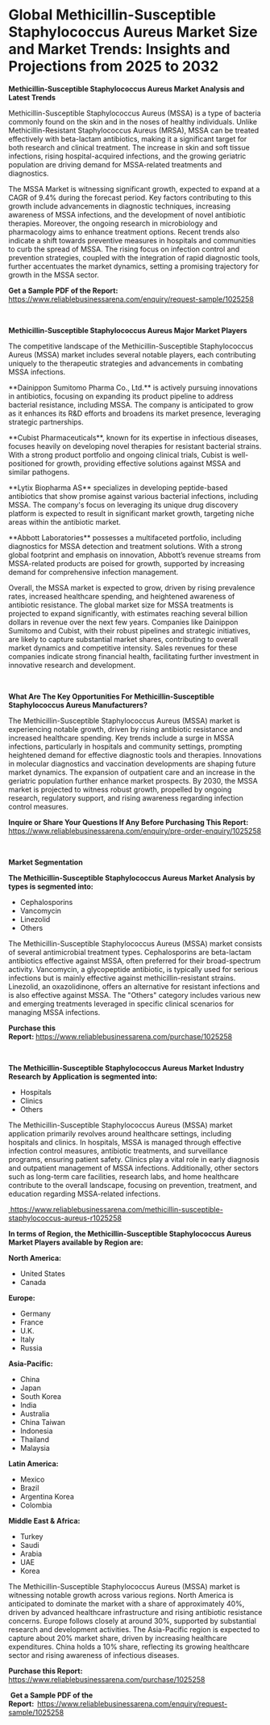 <p><h1>Global Methicillin-Susceptible Staphylococcus Aureus Market Size and Market Trends: Insights and Projections from 2025 to 2032</h1></p><p><strong>Methicillin-Susceptible Staphylococcus Aureus Market Analysis and Latest Trends</strong></p>
<p><p>Methicillin-Susceptible Staphylococcus Aureus (MSSA) is a type of bacteria commonly found on the skin and in the noses of healthy individuals. Unlike Methicillin-Resistant Staphylococcus Aureus (MRSA), MSSA can be treated effectively with beta-lactam antibiotics, making it a significant target for both research and clinical treatment. The increase in skin and soft tissue infections, rising hospital-acquired infections, and the growing geriatric population are driving demand for MSSA-related treatments and diagnostics.</p><p>The MSSA Market is witnessing significant growth, expected to expand at a CAGR of 9.4% during the forecast period. Key factors contributing to this growth include advancements in diagnostic techniques, increasing awareness of MSSA infections, and the development of novel antibiotic therapies. Moreover, the ongoing research in microbiology and pharmacology aims to enhance treatment options. Recent trends also indicate a shift towards preventive measures in hospitals and communities to curb the spread of MSSA. The rising focus on infection control and prevention strategies, coupled with the integration of rapid diagnostic tools, further accentuates the market dynamics, setting a promising trajectory for growth in the MSSA sector.</p></p>
<p><strong>Get a Sample PDF of the Report:&nbsp;</strong> <a href="https://www.reliablebusinessarena.com/enquiry/request-sample/1025258?utm_campaign=3257&utm_medium=2&utm_source=Github&utm_content=ia&utm_term=16042025&utm_id=methicillin-susceptible-staphylococcus-aureus">https://www.reliablebusinessarena.com/enquiry/request-sample/1025258</a></p>
<p>&nbsp;</p>
<p><strong>Methicillin-Susceptible Staphylococcus Aureus Major Market Players</strong></p>
<p><p>The competitive landscape of the Methicillin-Susceptible Staphylococcus Aureus (MSSA) market includes several notable players, each contributing uniquely to the therapeutic strategies and advancements in combating MSSA infections.</p><p>**Dainippon Sumitomo Pharma Co., Ltd.** is actively pursuing innovations in antibiotics, focusing on expanding its product pipeline to address bacterial resistance, including MSSA. The company is anticipated to grow as it enhances its R&D efforts and broadens its market presence, leveraging strategic partnerships.</p><p>**Cubist Pharmaceuticals**, known for its expertise in infectious diseases, focuses heavily on developing novel therapies for resistant bacterial strains. With a strong product portfolio and ongoing clinical trials, Cubist is well-positioned for growth, providing effective solutions against MSSA and similar pathogens.</p><p>**Lytix Biopharma AS** specializes in developing peptide-based antibiotics that show promise against various bacterial infections, including MSSA. The company's focus on leveraging its unique drug discovery platform is expected to result in significant market growth, targeting niche areas within the antibiotic market.</p><p>**Abbott Laboratories** possesses a multifaceted portfolio, including diagnostics for MSSA detection and treatment solutions. With a strong global footprint and emphasis on innovation, Abbott’s revenue streams from MSSA-related products are poised for growth, supported by increasing demand for comprehensive infection management.</p><p>Overall, the MSSA market is expected to grow, driven by rising prevalence rates, increased healthcare spending, and heightened awareness of antibiotic resistance. The global market size for MSSA treatments is projected to expand significantly, with estimates reaching several billion dollars in revenue over the next few years. Companies like Dainippon Sumitomo and Cubist, with their robust pipelines and strategic initiatives, are likely to capture substantial market shares, contributing to overall market dynamics and competitive intensity. Sales revenues for these companies indicate strong financial health, facilitating further investment in innovative research and development.</p></p>
<p>&nbsp;</p>
<p><strong>What Are The Key Opportunities For Methicillin-Susceptible Staphylococcus Aureus Manufacturers?</strong></p>
<p><p>The Methicillin-Susceptible Staphylococcus Aureus (MSSA) market is experiencing notable growth, driven by rising antibiotic resistance and increased healthcare spending. Key trends include a surge in MSSA infections, particularly in hospitals and community settings, prompting heightened demand for effective diagnostic tools and therapies. Innovations in molecular diagnostics and vaccination developments are shaping future market dynamics. The expansion of outpatient care and an increase in the geriatric population further enhance market prospects. By 2030, the MSSA market is projected to witness robust growth, propelled by ongoing research, regulatory support, and rising awareness regarding infection control measures.</p></p>
<p><strong>Inquire or Share Your Questions If Any Before Purchasing This Report:</strong> <a href="https://www.reliablebusinessarena.com/enquiry/pre-order-enquiry/1025258?utm_campaign=3257&utm_medium=2&utm_source=Github&utm_content=ia&utm_term=16042025&utm_id=methicillin-susceptible-staphylococcus-aureus">https://www.reliablebusinessarena.com/enquiry/pre-order-enquiry/1025258</a></p>
<p>&nbsp;</p>
<p><strong>Market Segmentation</strong></p>
<p><strong>The Methicillin-Susceptible Staphylococcus Aureus Market Analysis by types is segmented into:</strong></p>
<p><ul><li>Cephalosporins</li><li>Vancomycin</li><li>Linezolid</li><li>Others</li></ul></p>
<p><p>The Methicillin-Susceptible Staphylococcus Aureus (MSSA) market consists of several antimicrobial treatment types. Cephalosporins are beta-lactam antibiotics effective against MSSA, often preferred for their broad-spectrum activity. Vancomycin, a glycopeptide antibiotic, is typically used for serious infections but is mainly effective against methicillin-resistant strains. Linezolid, an oxazolidinone, offers an alternative for resistant infections and is also effective against MSSA. The "Others" category includes various new and emerging treatments leveraged in specific clinical scenarios for managing MSSA infections.</p></p>
<p><strong>Purchase this Report:&nbsp;</strong><a href="https://www.reliablebusinessarena.com/purchase/1025258?utm_campaign=3257&utm_medium=2&utm_source=Github&utm_content=ia&utm_term=16042025&utm_id=methicillin-susceptible-staphylococcus-aureus">https://www.reliablebusinessarena.com/purchase/1025258</a></p>
<p>&nbsp;</p>
<p><strong>The Methicillin-Susceptible Staphylococcus Aureus Market Industry Research by Application is segmented into:</strong></p>
<p><ul><li>Hospitals</li><li>Clinics</li><li>Others</li></ul></p>
<p><p>The Methicillin-Susceptible Staphylococcus Aureus (MSSA) market application primarily revolves around healthcare settings, including hospitals and clinics. In hospitals, MSSA is managed through effective infection control measures, antibiotic treatments, and surveillance programs, ensuring patient safety. Clinics play a vital role in early diagnosis and outpatient management of MSSA infections. Additionally, other sectors such as long-term care facilities, research labs, and home healthcare contribute to the overall landscape, focusing on prevention, treatment, and education regarding MSSA-related infections.</p></p>
<p><a href="https://www.reliablebusinessarena.com/methicillin-susceptible-staphylococcus-aureus-r1025258?utm_campaign=3257&utm_medium=2&utm_source=Github&utm_content=ia&utm_term=16042025&utm_id=methicillin-susceptible-staphylococcus-aureus">&nbsp;https://www.reliablebusinessarena.com/methicillin-susceptible-staphylococcus-aureus-r1025258</a></p>
<p><strong>In terms of Region, the Methicillin-Susceptible Staphylococcus Aureus Market Players available by Region are:</strong></p>
<p>
    <p> <strong> North America: </strong>
        <ul>
            <li>United States</li>
            <li>Canada</li>
        </ul>
        </p> 
    <p> <strong> Europe: </strong>
        <ul>
            <li>Germany</li>
            <li>France</li>
            <li>U.K.</li>
            <li>Italy</li>
            <li>Russia</li>
        </ul>
        </p> 
    <p> <strong> Asia-Pacific: </strong>
        <ul>
            <li>China</li>
            <li>Japan</li>
            <li>South Korea</li>
            <li>India</li>
            <li>Australia</li>
            <li>China Taiwan</li>
            <li>Indonesia</li>
            <li>Thailand</li>
            <li>Malaysia</li>
        </ul>
        </p> 
    <p> <strong> Latin America: </strong>
        <ul>
            <li>Mexico</li>
            <li>Brazil</li>
            <li>Argentina Korea</li>
            <li>Colombia</li>
        </ul>
        </p> 
    <p> <strong> Middle East & Africa: </strong>
        <ul>
            <li>Turkey</li>
            <li>Saudi</li>
            <li>Arabia</li>
            <li>UAE</li>
            <li>Korea</li>
        </ul>
    </p>
    </p>
<p><p>The Methicillin-Susceptible Staphylococcus Aureus (MSSA) market is witnessing notable growth across various regions. North America is anticipated to dominate the market with a share of approximately 40%, driven by advanced healthcare infrastructure and rising antibiotic resistance concerns. Europe follows closely at around 30%, supported by substantial research and development activities. The Asia-Pacific region is expected to capture about 20% market share, driven by increasing healthcare expenditures. China holds a 10% share, reflecting its growing healthcare sector and rising awareness of infectious diseases.</p></p>
<p><strong>Purchase this Report: </strong><a href="https://www.reliablebusinessarena.com/purchase/1025258?utm_campaign=3257&utm_medium=2&utm_source=Github&utm_content=ia&utm_term=16042025&utm_id=methicillin-susceptible-staphylococcus-aureus">https://www.reliablebusinessarena.com/purchase/1025258</a></p>
<p>&nbsp;<strong>Get a Sample PDF of the Report:&nbsp;&nbsp;</strong><a href="https://www.reliablebusinessarena.com/enquiry/request-sample/1025258?utm_campaign=3257&utm_medium=2&utm_source=Github&utm_content=ia&utm_term=16042025&utm_id=methicillin-susceptible-staphylococcus-aureus">https://www.reliablebusinessarena.com/enquiry/request-sample/1025258</a></p>
<p><strong></strong></p>
<p><p></p><p></p><p></p></p>